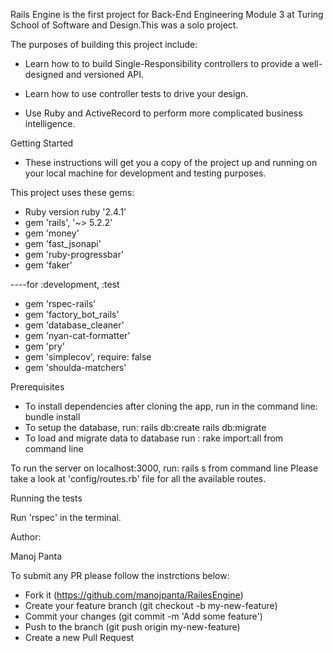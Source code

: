Rails Engine is the first project for Back-End Engineering Module 3 at Turing School of Software and Design.This was a solo project.

The purposes of building this project include:

* Learn how to to build Single-Responsibility controllers to provide a well-designed and versioned API.

* Learn how to use controller tests to drive your design.

* Use Ruby and ActiveRecord to perform more complicated business intelligence.


Getting Started
* These instructions will get you a copy of the project up and running on your local machine for development and testing purposes.

This project uses these gems:
* Ruby version ruby '2.4.1'
* gem 'rails', '~> 5.2.2'
* gem 'money'
* gem 'fast_jsonapi'
* gem 'ruby-progressbar'
* gem 'faker'

----for :development, :test
* gem 'rspec-rails'
* gem 'factory_bot_rails'
* gem 'database_cleaner'
* gem 'nyan-cat-formatter'
* gem 'pry'
* gem 'simplecov', require: false
* gem 'shoulda-matchers'


Prerequisites
* To install dependencies after cloning the app, run in the command line: bundle install
* To setup the database, run: rails db:create rails db:migrate
* To load and migrate data to database run : rake import:all from command line

To run the server on localhost:3000, run: rails s from command line
Please take a look at 'config/routes.rb' file for all the available routes.

Running the tests

Run 'rspec' in the terminal.


Author:

Manoj Panta

To submit any PR please follow the instrctions below:
* Fork it (https://github.com/manojpanta/RailesEngine)
* Create your feature branch (git checkout -b my-new-feature)
* Commit your changes (git commit -m 'Add some feature')
* Push to the branch (git push origin my-new-feature)
* Create a new Pull Request
